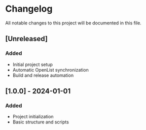 # Changelog

All notable changes to this project will be documented in this file.

## [Unreleased]

### Added
- Initial project setup
- Automatic OpenList synchronization
- Build and release automation

## [1.0.0] - 2024-01-01

### Added
- Project initialization
- Basic structure and scripts
